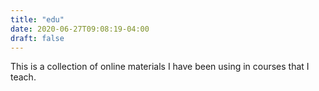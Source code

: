 ```yaml
---
title: "edu"
date: 2020-06-27T09:08:19-04:00
draft: false
---
```


This is a collection of online materials I have been using in courses that I teach.
